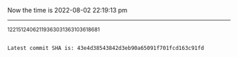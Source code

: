 Now the time is 2022-08-02 22:19:13 pm

---

<small>12215124062119363031363103618681</small>

```txt

Latest commit SHA is: 43e4d38543842d3eb90a65091f701fcd163c91fd
```

